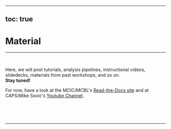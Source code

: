
---
toc: true
---

# Material

----
<br>

Here, we will post tutorials, analysis pipelines, instructional videos,
slidedecks, materials from past workshops, and so on.   
**Stay tuned!**

For now, have a look at the MCIC/MCBL's [Read-the-Docs site](http://mcbl.readthedocs.io/)
and at CAPS/Mike Sovic's [Youtube Channel](https://www.youtube.com/channel/UC2dB6jDTbqzlTM6edzfBSGQ).


<br/> <br/> <br/>

----
